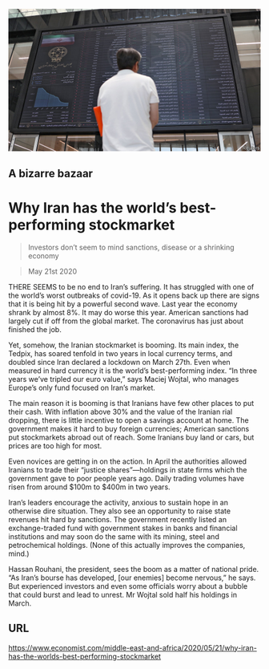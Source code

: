 ![](./images/20200523_MAP006_0.jpg)

## A bizarre bazaar

# Why Iran has the world’s best-performing stockmarket

> Investors don’t seem to mind sanctions, disease or a shrinking economy

> May 21st 2020

THERE SEEMS to be no end to Iran’s suffering. It has struggled with one of the world’s worst outbreaks of covid-19. As it opens back up there are signs that it is being hit by a powerful second wave. Last year the economy shrank by almost 8%. It may do worse this year. American sanctions had largely cut if off from the global market. The coronavirus has just about finished the job.

Yet, somehow, the Iranian stockmarket is booming. Its main index, the Tedpix, has soared tenfold in two years in local currency terms, and doubled since Iran declared a lockdown on March 27th. Even when measured in hard currency it is the world’s best-performing index. “In three years we’ve tripled our euro value,” says Maciej Wojtal, who manages Europe’s only fund focused on Iran’s market.

The main reason it is booming is that Iranians have few other places to put their cash. With inflation above 30% and the value of the Iranian rial dropping, there is little incentive to open a savings account at home. The government makes it hard to buy foreign currencies; American sanctions put stockmarkets abroad out of reach. Some Iranians buy land or cars, but prices are too high for most.

Even novices are getting in on the action. In April the authorities allowed Iranians to trade their “justice shares”—holdings in state firms which the government gave to poor people years ago. Daily trading volumes have risen from around $100m to $400m in two years.

Iran’s leaders encourage the activity, anxious to sustain hope in an otherwise dire situation. They also see an opportunity to raise state revenues hit hard by sanctions. The government recently listed an exchange-traded fund with government stakes in banks and financial institutions and may soon do the same with its mining, steel and petrochemical holdings. (None of this actually improves the companies, mind.)

Hassan Rouhani, the president, sees the boom as a matter of national pride. “As Iran’s bourse has developed, [our enemies] become nervous,” he says. But experienced investors and even some officials worry about a bubble that could burst and lead to unrest. Mr Wojtal sold half his holdings in March.

## URL

https://www.economist.com/middle-east-and-africa/2020/05/21/why-iran-has-the-worlds-best-performing-stockmarket
